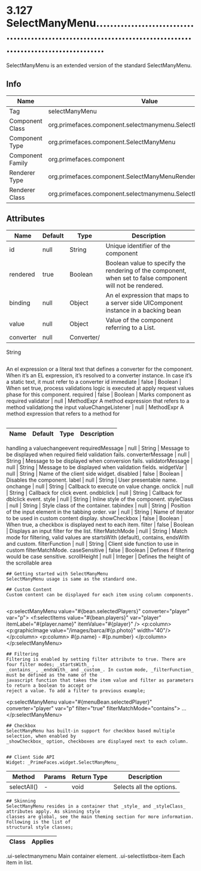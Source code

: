 # 3.127 SelectManyMenu.............................................................................................................

SelectManyMenu is an extended version of the standard SelectManyMenu.

## Info

| Name | Value |
| - | - |
| Tag | selectManyMenu
| Component Class | org.primefaces.component.selectmanymenu.SelectManyMenu
| Component Type | org.primefaces.component.SelectManyMenu
| Component Family | org.primefaces.component |
| Renderer Type | org.primefaces.component.SelectManyMenuRenderer
| Renderer Class | org.primefaces.component.selectmanymenu.SelectManyMenuRenderer

## Attributes

| Name | Default | Type | Description | 
| --- | --- | --- | --- |
id | null | String | Unique identifier of the component
rendered | true | Boolean | Boolean value to specify the rendering of the component, when set to false component will not be rendered.
binding | null | Object | An el expression that maps to a server side UIComponent instance in a backing bean
value | null | Object | Value of the component referring to a List.
converter | null | Converter/
String
```
```
An el expression or a literal text that defines a
converter for the component. When it’s an EL
expression, it’s resolved to a converter instance. In
case it’s a static text, it must refer to a converter id
immediate | false | Boolean | When set true, process validations logic is executed
at apply request values phase for this component.
required | false | Boolean | Marks component as required
validator | null | MethodExpr A method expression that refers to a method
validationg the input
valueChangeListener | null | MethodExpr A method expression that refers to a method for
```

```
| Name | Default | Type | Description | 
| --- | --- | --- | --- |
handling a valuechangeevent
requiredMessage | null | String | Message to be displayed when required field
validation fails.
converterMessage | null | String | Message to be displayed when conversion fails.
validatorMessage | null | String | Message to be displayed when validation fields.
widgetVar | null | String | Name of the client side widget.
disabled | false | Boolean | Disables the component.
label | null | String | User presentable name.
onchange | null | String | Callback to execute on value change.
onclick | null | String | Callback for click event.
ondblclick | null | String | Callback for dblclick event.
style | null | String | Inline style of the component.
styleClass | null | String | Style class of the container.
tabindex | null | String | Position of the input element in the tabbing order.
var | null | String | Name of iterator to be used in custom content
display.
showCheckbox | false | Boolean | When true, a checkbox is displayed next to each
item.
filter | false | Boolean | Displays an input filter for the list.
filterMatchMode | null | String | Match mode for filtering, valid values are
startsWith (default), contains, endsWith and
custom.
filterFunction | null | String | Client side function to use in custom
filterMatchMode.
caseSensitive | false | Boolean | Defines if filtering would be case sensitive.
scrollHeight | null | Integer | Defines the height of the scrollable area
```
## Getting started with SelectManyMenu
SelectManyMenu usage is same as the standard one.

## Custom Content
Custom content can be displayed for each item using column components.


```
<p:selectManyMenu value="#{bean.selectedPlayers}" converter="player" var="p">
<f:selectItems value="#{bean.players}" var="player"
itemLabel="#{player.name}" itemValue="#{player}" />
<p:column>
<p:graphicImage value="/images/barca/#{p.photo}" width="40"/>
</p:column>
<p:column>
#{p.name} - #{p.number}
</p:column>
</p:selectManyMenu>
```
## Filtering
Filtering is enabled by setting filter attribute to true. There are four filter modes; _startsWith_ ,
_contains_ , _endsWith_ and _custom_. In custom mode, _filterFunction_ must be defined as the name of the
javascript function that takes the item value and filter as parameters to return a boolean to accept or
reject a value. To add a filter to previous example;

```
<p:selectManyMenu value="#{menuBean.selectedPlayer}" converter="player" var="p"
filter="true" filterMatchMode="contains">
...
</p:selectManyMenu>
```
## Checkbox
SelectManyMenu has built-in support for checkbox based multiple selection, when enabled by
_showCheckbox_ option, checkboxes are displayed next to each column.


## Client Side API
Widget: _PrimeFaces.widget.SelectManyMenu_

```
| Method | Params | Return Type | Description | 
| --- | --- | --- | --- | 
selectAll() | - | void | Selects all the options.
```
## Skinning
SelectManyMenu resides in a container that _style_ and _styleClass_ attributes apply. As skinning style
classes are global, see the main theming section for more information. Following is the list of
structural style classes;

```
| Class | Applies | 
| --- | --- | 
.ui-selectmanymenu Main container element.
.ui-selectlistbox-item Each item in list.
```
